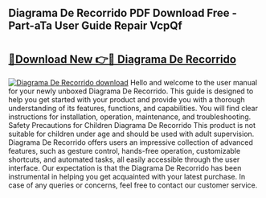 ## Diagrama De Recorrido PDF Download Free - Part-aTa User Guide Repair VcpQf

# <h2><a href="http://dfn6pe.blite.top/?on=Diagrama+De+Recorrido">🔗Download New 👉🔴 Diagrama De Recorrido</a></h2>

[![Diagrama De Recorrido download](https://i.imgur.com/lujVjoI.png)](http://dfn6pe.blite.top/?on=Diagrama+De+Recorrido)
Hello and welcome to the user manual for your newly unboxed Diagrama De Recorrido. This guide is designed to help you get started with your product and provide you with a thorough understanding of its features, functions, and capabilities. You will find clear instructions for installation, operation, maintenance, and troubleshooting. Safety Precautions for Children Diagrama De Recorrido This product is not suitable for children under age and should be used with adult supervision. Diagrama De Recorrido offers users an impressive collection of advanced features, such as gesture control, hands-free operation, customizable shortcuts, and automated tasks, all easily accessible through the user interface. Our expectation is that the Diagrama De Recorrido has been instrumental in helping you get acquainted with your latest purchase. In case of any queries or concerns, feel free to contact our customer service.
